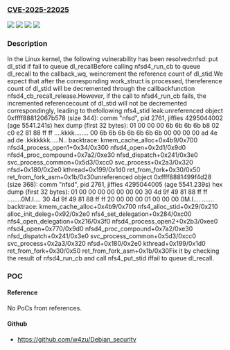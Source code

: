 ### [CVE-2025-22025](https://cve.mitre.org/cgi-bin/cvename.cgi?name=CVE-2025-22025)
![](https://img.shields.io/static/v1?label=Product&message=Linux&color=blue)
![](https://img.shields.io/static/v1?label=Version&message=&color=brightgreen)
![](https://img.shields.io/static/v1?label=Version&message=1da177e4c3f41524e886b7f1b8a0c1fc7321cac2%20&color=brightgreen)
![](https://img.shields.io/static/v1?label=Vulnerability&message=n%2Fa&color=blue)

### Description

In the Linux kernel, the following vulnerability has been resolved:nfsd: put dl_stid if fail to queue dl_recallBefore calling nfsd4_run_cb to queue dl_recall to the callback_wq, weincrement the reference count of dl_stid.We expect that after the corresponding work_struct is processed, thereference count of dl_stid will be decremented through the callbackfunction nfsd4_cb_recall_release.However, if the call to nfsd4_run_cb fails, the incremented referencecount of dl_stid will not be decremented correspondingly, leading to thefollowing nfs4_stid leak:unreferenced object 0xffff88812067b578 (size 344):  comm "nfsd", pid 2761, jiffies 4295044002 (age 5541.241s)  hex dump (first 32 bytes):    01 00 00 00 6b 6b 6b 6b b8 02 c0 e2 81 88 ff ff  ....kkkk........    00 6b 6b 6b 6b 6b 6b 6b 00 00 00 00 ad 4e ad de  .kkkkkkk.....N..  backtrace:    kmem_cache_alloc+0x4b9/0x700    nfsd4_process_open1+0x34/0x300    nfsd4_open+0x2d1/0x9d0    nfsd4_proc_compound+0x7a2/0xe30    nfsd_dispatch+0x241/0x3e0    svc_process_common+0x5d3/0xcc0    svc_process+0x2a3/0x320    nfsd+0x180/0x2e0    kthread+0x199/0x1d0    ret_from_fork+0x30/0x50    ret_from_fork_asm+0x1b/0x30unreferenced object 0xffff8881499f4d28 (size 368):  comm "nfsd", pid 2761, jiffies 4295044005 (age 5541.239s)  hex dump (first 32 bytes):    01 00 00 00 00 00 00 00 30 4d 9f 49 81 88 ff ff  ........0M.I....    30 4d 9f 49 81 88 ff ff 20 00 00 00 01 00 00 00  0M.I.... .......  backtrace:    kmem_cache_alloc+0x4b9/0x700    nfs4_alloc_stid+0x29/0x210    alloc_init_deleg+0x92/0x2e0    nfs4_set_delegation+0x284/0xc00    nfs4_open_delegation+0x216/0x3f0    nfsd4_process_open2+0x2b3/0xee0    nfsd4_open+0x770/0x9d0    nfsd4_proc_compound+0x7a2/0xe30    nfsd_dispatch+0x241/0x3e0    svc_process_common+0x5d3/0xcc0    svc_process+0x2a3/0x320    nfsd+0x180/0x2e0    kthread+0x199/0x1d0    ret_from_fork+0x30/0x50    ret_from_fork_asm+0x1b/0x30Fix it by checking the result of nfsd4_run_cb and call nfs4_put_stid iffail to queue dl_recall.

### POC

#### Reference
No PoCs from references.

#### Github
- https://github.com/w4zu/Debian_security

